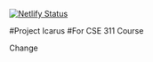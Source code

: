 [![Netlify Status](https://api.netlify.com/api/v1/badges/95ec0e45-c1c4-45a4-8f3d-e11d6a7fa674/deploy-status)](https://app.netlify.com/sites/icarus-frontend/deploys)

#Project Icarus
#For CSE 311 Course

Change